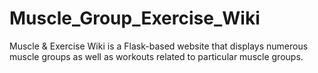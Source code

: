 # Muscle_Group_Exercise_Wiki
Muscle & Exercise Wiki is a Flask-based website that displays numerous muscle groups as well as workouts related to particular muscle groups.
